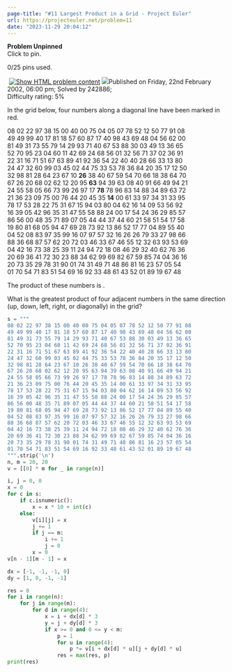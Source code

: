 ```yaml
---
page-title: "#11 Largest Product in a Grid - Project Euler"
url: https://projecteuler.net/problem=11
date: "2023-11-29 20:04:12"
---
```

**Problem Unpinned**  
Click to pin.

0/25 pins used.

 [![](https://projecteuler.net/images/icons/file_html.png "Show HTML problem content")](https://projecteuler.net/minimal=11) ![](https://projecteuler.net/images/icons/info.png)Published on Friday, 22nd February 2002, 06:00 pm; Solved by 242886;  
Difficulty rating: 5%

In the grid below, four numbers along a diagonal line have been marked in red.

08 02 22 97 38 15 00 40 00 75 04 05 07 78 52 12 50 77 91 08  
49 49 99 40 17 81 18 57 60 87 17 40 98 43 69 48 04 56 62 00  
81 49 31 73 55 79 14 29 93 71 40 67 53 88 30 03 49 13 36 65  
52 70 95 23 04 60 11 42 69 24 68 56 01 32 56 71 37 02 36 91  
22 31 16 71 51 67 63 89 41 92 36 54 22 40 40 28 66 33 13 80  
24 47 32 60 99 03 45 02 44 75 33 53 78 36 84 20 35 17 12 50  
32 98 81 28 64 23 67 10 **26** 38 40 67 59 54 70 66 18 38 64 70  
67 26 20 68 02 62 12 20 95 **63** 94 39 63 08 40 91 66 49 94 21  
24 55 58 05 66 73 99 26 97 17 **78** 78 96 83 14 88 34 89 63 72  
21 36 23 09 75 00 76 44 20 45 35 **14** 00 61 33 97 34 31 33 95  
78 17 53 28 22 75 31 67 15 94 03 80 04 62 16 14 09 53 56 92  
16 39 05 42 96 35 31 47 55 58 88 24 00 17 54 24 36 29 85 57  
86 56 00 48 35 71 89 07 05 44 44 37 44 60 21 58 51 54 17 58  
19 80 81 68 05 94 47 69 28 73 92 13 86 52 17 77 04 89 55 40  
04 52 08 83 97 35 99 16 07 97 57 32 16 26 26 79 33 27 98 66  
88 36 68 87 57 62 20 72 03 46 33 67 46 55 12 32 63 93 53 69  
04 42 16 73 38 25 39 11 24 94 72 18 08 46 29 32 40 62 76 36  
20 69 36 41 72 30 23 88 34 62 99 69 82 67 59 85 74 04 36 16  
20 73 35 29 78 31 90 01 74 31 49 71 48 86 81 16 23 57 05 54  
01 70 54 71 83 51 54 69 16 92 33 48 61 43 52 01 89 19 67 48  

The product of these numbers is .

What is the greatest product of four adjacent numbers in the same direction (up, down, left, right, or diagonally) in the grid?

```python
s = """
08 02 22 97 38 15 00 40 00 75 04 05 07 78 52 12 50 77 91 08
49 49 99 40 17 81 18 57 60 87 17 40 98 43 69 48 04 56 62 00
81 49 31 73 55 79 14 29 93 71 40 67 53 88 30 03 49 13 36 65
52 70 95 23 04 60 11 42 69 24 68 56 01 32 56 71 37 02 36 91
22 31 16 71 51 67 63 89 41 92 36 54 22 40 40 28 66 33 13 80
24 47 32 60 99 03 45 02 44 75 33 53 78 36 84 20 35 17 12 50
32 98 81 28 64 23 67 10 26 38 40 67 59 54 70 66 18 38 64 70
67 26 20 68 02 62 12 20 95 63 94 39 63 08 40 91 66 49 94 21
24 55 58 05 66 73 99 26 97 17 78 78 96 83 14 88 34 89 63 72
21 36 23 09 75 00 76 44 20 45 35 14 00 61 33 97 34 31 33 95
78 17 53 28 22 75 31 67 15 94 03 80 04 62 16 14 09 53 56 92
16 39 05 42 96 35 31 47 55 58 88 24 00 17 54 24 36 29 85 57
86 56 00 48 35 71 89 07 05 44 44 37 44 60 21 58 51 54 17 58
19 80 81 68 05 94 47 69 28 73 92 13 86 52 17 77 04 89 55 40
04 52 08 83 97 35 99 16 07 97 57 32 16 26 26 79 33 27 98 66
88 36 68 87 57 62 20 72 03 46 33 67 46 55 12 32 63 93 53 69
04 42 16 73 38 25 39 11 24 94 72 18 08 46 29 32 40 62 76 36
20 69 36 41 72 30 23 88 34 62 99 69 82 67 59 85 74 04 36 16
20 73 35 29 78 31 90 01 74 31 49 71 48 86 81 16 23 57 05 54
01 70 54 71 83 51 54 69 16 92 33 48 61 43 52 01 89 19 67 48
""".strip('\n')
n, m = 20, 20
v = [[0] * m for _ in range(n)]

i, j = 0, 0
x = 0
for c in s:
    if c.isnumeric():
        x = x * 10 + int(c)
    else:
        v[i][j] = x
        j += 1
        if j == m:
            i += 1
            j = 0
        x = 0
v[n - 1][m - 1] = x

dx = [-1, -1, -1, 0]
dy = [1, 0, -1, -1]

res = 0
for i in range(n):
    for j in range(m):
        for d in range(4):
            x = i + dx[d] * 3
            y = j + dy[d] * 3
            if x >= 0 and 0 <= y < m:
                p = 1
                for u in range(4):
                    p *= v[i + dx[d] * u][j + dy[d] * u]
                res = max(res, p)
print(res)
```